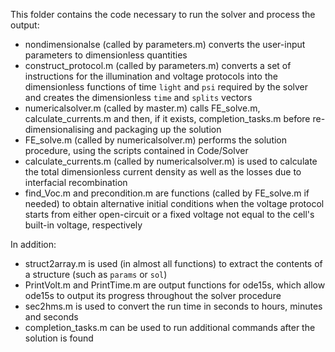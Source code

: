 This folder contains the code necessary to run the solver and process the output:

- nondimensionalse (called by parameters.m) converts the user-input parameters to dimensionless quantities
- construct_protocol.m (called by parameters.m) converts a set of instructions for the illumination and voltage protocols into the dimensionless functions of time `light` and `psi` required by the solver and creates the dimensionless `time` and `splits` vectors
- numericalsolver.m (called by master.m) calls FE_solve.m, calculate_currents.m and then, if it exists, completion_tasks.m before re-dimensionalising and packaging up the solution
- FE_solve.m (called by numericalsolver.m) performs the solution procedure, using the scripts contained in Code/Solver
- calculate_currents.m (called by numericalsolver.m) is used to calculate the total dimensionless current density as well as the losses due to interfacial recombination
- find_Voc.m and precondition.m are functions (called by FE_solve.m if needed) to obtain alternative initial conditions when the voltage protocol starts from either open-circuit or a fixed voltage not equal to the cell's built-in voltage, respectively

In addition:
- struct2array.m is used (in almost all functions) to extract the contents of a structure (such as `params` or `sol`)
- PrintVolt.m and PrintTime.m are output functions for ode15s, which allow ode15s to output its progress throughout the solver procedure
- sec2hms.m is used to convert the run time in seconds to hours, minutes and seconds
- completion_tasks.m can be used to run additional commands after the solution is found

